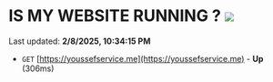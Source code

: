 # IS MY WEBSITE RUNNING ? [![](https://img.shields.io/static/v1?label=Sponsor&message=%E2%9D%A4&logo=GitHub&color=%23fe8e86)](https://github.com/sponsors/Youssef-Lehmam)

Last updated: **2/8/2025, 10:34:15 PM**

- `GET` [https://youssefservice.me](https://youssefservice.me) - **Up** (306ms)
